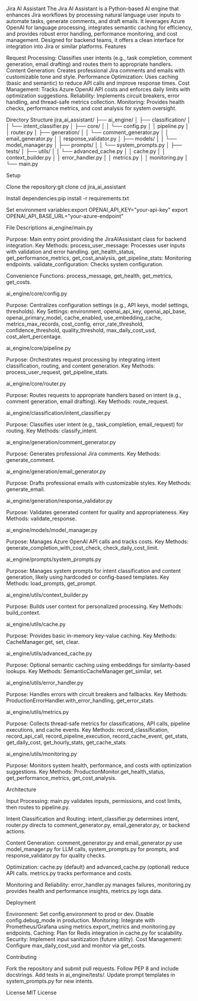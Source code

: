 Jira AI Assistant
The Jira AI Assistant is a Python-based AI engine that enhances Jira workflows by processing natural language user inputs to automate tasks, generate comments, and draft emails. It leverages Azure OpenAI for language processing, integrates semantic caching for efficiency, and provides robust error handling, performance monitoring, and cost management. Designed for backend teams, it offers a clean interface for integration into Jira or similar platforms.
Features

Request Processing: Classifies user intents (e.g., task completion, comment generation, email drafting) and routes them to appropriate handlers.
Content Generation: Creates professional Jira comments and emails with customizable tone and style.
Performance Optimization: Uses caching (basic and semantic) to reduce API calls and improve response times.
Cost Management: Tracks Azure OpenAI API costs and enforces daily limits with optimization suggestions.
Reliability: Implements circuit breakers, error handling, and thread-safe metrics collection.
Monitoring: Provides health checks, performance metrics, and cost analysis for system oversight.

Directory Structure
jira_ai_assistant/
├── ai_engine/
│ ├── classification/
│ │ └── intent_classifier.py
│ ├── core/
│ │ └── config.py
│ │ pipeline.py
│ │ router.py
│ ├── generation/
│ │ └── comment_generator.py
│ │ email_generator.py
│ │ response_validator.py
│ ├── models/
│ │ └── model_manager.py
│ ├── prompts/
│ │ └── system_prompts.py
│ ├── tests/
│ ├── utils/
│ │ └── advanced_cache.py
│ │ cache.py
│ │ context_builder.py
│ │ error_handler.py
│ │ metrics.py
│ │ monitoring.py
│ └── main.py

Setup

Clone the repository:git clone <repository-url>
cd jira_ai_assistant

Install dependencies:pip install -r requirements.txt

Set environment variables:export OPENAI_API_KEY="your-api-key"
export OPENAI_API_BASE_URL="your-azure-endpoint"

File Descriptions
ai_engine/main.py

Purpose: Main entry point providing the JiraAIAssistant class for backend integration.
Key Methods:
process_user_message: Processes user inputs with validation and error handling.
get_health_status, get_performance_metrics, get_cost_analysis, get_pipeline_stats: Monitoring endpoints.
validate_configuration: Checks system configuration.

Convenience Functions: process_message, get_health, get_metrics, get_costs.

ai_engine/core/config.py

Purpose: Centralizes configuration settings (e.g., API keys, model settings, thresholds).
Key Settings: environment, openai_api_key, openai_api_base, openai_primary_model, cache_enabled, use_embedding_cache, metrics_max_records, cost_config, error_rate_threshold, confidence_threshold, quality_threshold, max_daily_cost_usd, cost_alert_percentage.

ai_engine/core/pipeline.py

Purpose: Orchestrates request processing by integrating intent classification, routing, and content generation.
Key Methods: process_user_request, get_pipeline_stats.

ai_engine/core/router.py

Purpose: Routes requests to appropriate handlers based on intent (e.g., comment generation, email drafting).
Key Methods: route_request.

ai_engine/classification/intent_classifier.py

Purpose: Classifies user intent (e.g., task_completion, email_request) for routing.
Key Methods: classify_intent.

ai_engine/generation/comment_generator.py

Purpose: Generates professional Jira comments.
Key Methods: generate_comment.

ai_engine/generation/email_generator.py

Purpose: Drafts professional emails with customizable styles.
Key Methods: generate_email.

ai_engine/generation/response_validator.py

Purpose: Validates generated content for quality and appropriateness.
Key Methods: validate_response.

ai_engine/models/model_manager.py

Purpose: Manages Azure OpenAI API calls and tracks costs.
Key Methods: generate_completion_with_cost_check, check_daily_cost_limit.

ai_engine/prompts/system_prompts.py

Purpose: Manages system prompts for intent classification and content generation, likely using hardcoded or config-based templates.
Key Methods: load_prompts, get_prompt.

ai_engine/utils/context_builder.py

Purpose: Builds user context for personalized processing.
Key Methods: build_context.

ai_engine/utils/cache.py

Purpose: Provides basic in-memory key-value caching.
Key Methods: CacheManager.get, set, clear.

ai_engine/utils/advanced_cache.py

Purpose: Optional semantic caching using embeddings for similarity-based lookups.
Key Methods: SemanticCacheManager.get_similar, set.

ai_engine/utils/error_handler.py

Purpose: Handles errors with circuit breakers and fallbacks.
Key Methods: ProductionErrorHandler.with_error_handling, get_error_stats.

ai_engine/utils/metrics.py

Purpose: Collects thread-safe metrics for classifications, API calls, pipeline executions, and cache events.
Key Methods: record_classification, record_api_call, record_pipeline_execution, record_cache_event, get_stats, get_daily_cost, get_hourly_stats, get_cache_stats.

ai_engine/utils/monitoring.py

Purpose: Monitors system health, performance, and costs with optimization suggestions.
Key Methods: ProductionMonitor.get_health_status, get_performance_metrics, get_cost_analysis.

Architecture

Input Processing:
main.py validates inputs, permissions, and cost limits, then routes to pipeline.py.

Intent Classification and Routing:
intent_classifier.py determines intent, router.py directs to comment_generator.py, email_generator.py, or backend actions.

Content Generation:
comment_generator.py and email_generator.py use model_manager.py for LLM calls, system_prompts.py for prompts, and response_validator.py for quality checks.

Optimization:
cache.py (default) and advanced_cache.py (optional) reduce API calls.
metrics.py tracks performance and costs.

Monitoring and Reliability:
error_handler.py manages failures, monitoring.py provides health and performance insights, metrics.py logs data.

Deployment

Environment: Set config.environment to prod or dev. Disable config.debug_mode in production.
Monitoring: Integrate with Prometheus/Grafana using metrics.export_metrics and monitoring.py endpoints.
Caching: Plan for Redis integration in cache.py for scalability.
Security: Implement input sanitization (future utility).
Cost Management: Configure max_daily_cost_usd and monitor via get_costs.

Contributing

Fork the repository and submit pull requests.
Follow PEP 8 and include docstrings.
Add tests in ai_engine/tests/.
Update prompt templates in system_prompts.py for new intents.

License
MIT License
